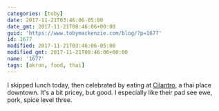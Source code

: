 ```yaml
---
categories: [toby]
date: 2017-11-21T03:46:06-05:00
date_gmt: 2017-11-21T08:46:06+00:00
guid: 'https://www.tobymackenzie.com/blog/?p=1677'
id: 1677
modified: 2017-11-21T03:46:06-05:00
modified_gmt: 2017-11-21T08:46:06+00:00
name: '1677'
tags: [akron, food, thai]
---
```


I skipped lunch today, then celebrated by eating at [Cilantro,](http://cilantrothai.com/) a thai place downtown.  It's a bit pricey, but good.  I especially like their pad see ewe, pork, spice level three.
